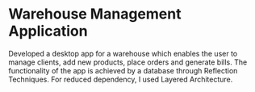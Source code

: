 # Warehouse Management Application
Developed a desktop app for a warehouse which enables the user to manage clients, add new
products, place orders and generate bills. 
The functionality of the app is achieved by a database through Reflection Techniques. For reduced dependency, I used Layered Architecture.
